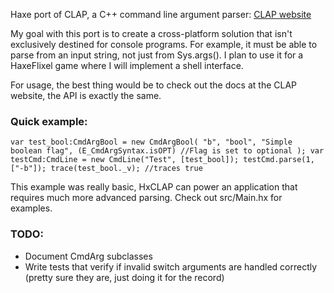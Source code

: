 Haxe port of CLAP, a C++ command line argument parser:
[CLAP website](http://www.cs.bgu.ac.il/~cgproj/CLAP/)

My goal with this port is to create a cross-platform solution that isn't exclusively destined for console programs. For example, it must be able to parse from an input string, not just from Sys.args(). I plan to use it for a HaxeFlixel game where I will implement a shell interface.

For usage, the best thing would be to check out the docs at the CLAP website, the API is exactly the same.

### Quick example:
`var test_bool:CmdArgBool = new CmdArgBool(
			"b",
			"bool",
			"Simple boolean flag",
			(E_CmdArgSyntax.isOPT) //Flag is set to optional
			);
var testCmd:CmdLine = new CmdLine("Test", [test_bool]);
testCmd.parse(1, ["-b"]);
trace(test_bool._v); //traces true`

This example was really basic, HxCLAP can power an application that requires much more advanced parsing.
Check out src/Main.hx for examples.

### TODO:
* Document CmdArg subclasses
* Write tests that verify if invalid switch arguments are handled correctly (pretty sure they are, just doing it for the record)
